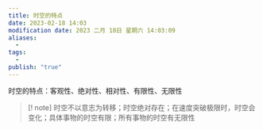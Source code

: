```yaml
---
title: 时空的特点
date: 2023-02-18 14:03
modification date: 2023 二月 18日 星期六 14:03:09
aliases:
  - 
tags:
  - 
publish: "true"
---
```


时空的特点：客观性、绝对性、相对性、有限性、无限性

>[! note]
>时空不以意志为转移；时空绝对存在；在速度突破极限时，时空会变化；具体事物的时空有限；所有事物的时空有无限性